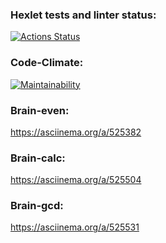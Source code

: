 ### Hexlet tests and linter status:
[![Actions Status](https://github.com/Alaiv/php-project-45/workflows/hexlet-check/badge.svg)](https://github.com/Alaiv/php-project-45/actions)

### Code-Climate:
[![Maintainability](https://api.codeclimate.com/v1/badges/1b98c85e50e393b681fc/maintainability)](https://codeclimate.com/github/Alaiv/php-project-45/maintainability)

### Brain-even:
https://asciinema.org/a/525382

### Brain-calc:
https://asciinema.org/a/525504

### Brain-gcd:
https://asciinema.org/a/525531
